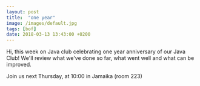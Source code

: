 ```yaml
---
layout: post
title:  "one year"
image: /images/default.jpg
tags: [bof]
date: 2018-03-13 13:43:00 +0200
---
```


Hi, this week on Java club
celebrating one year anniversary of our Java Club! We'll review what we've done so far, what went well and what can be improved. []()

Join us next Thursday, at 10:00 in Jamaika (room 223)

